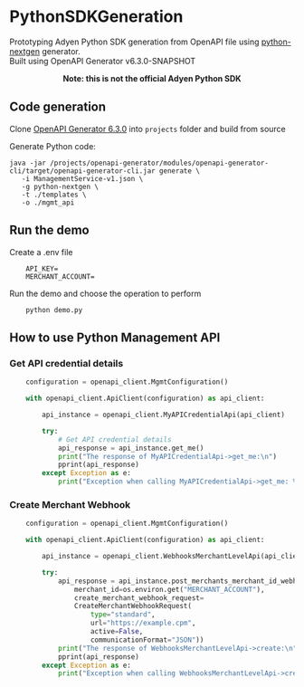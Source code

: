 # PythonSDKGeneration
Prototyping Adyen Python SDK generation from OpenAPI file using [python-nextgen](https://github.com/OpenAPITools/openapi-generator/tree/master/modules/openapi-generator/src/main/resources/python-nextgen) generator.  
Built using OpenAPI Generator v6.3.0-SNAPSHOT

<p align="center">
<b>Note: this is not the official Adyen Python SDK</b>
</p>

## Code generation

Clone [OpenAPI Generator 6.3.0](https://github.com/OpenAPITools/openapi-generator) into `projects` 
folder and build from source

Generate Python code:
```
java -jar /projects/openapi-generator/modules/openapi-generator-cli/target/openapi-generator-cli.jar generate \
   -i ManagementService-v1.json \
   -g python-nextgen \
   -t ./templates \ 
   -o ./mgmt_api
```

## Run the demo

Create a .env file
```dotenv
    API_KEY=
    MERCHANT_ACCOUNT=
```
Run the demo and choose the operation to perform
```
    python demo.py
```

## How to use Python Management API 

### Get API credential details

```python
    configuration = openapi_client.MgmtConfiguration()

    with openapi_client.ApiClient(configuration) as api_client:

        api_instance = openapi_client.MyAPICredentialApi(api_client)

        try:
            # Get API credential details
            api_response = api_instance.get_me()
            print("The response of MyAPICredentialApi->get_me:\n")
            pprint(api_response)
        except Exception as e:
            print("Exception when calling MyAPICredentialApi->get_me: %s\n" % e)

```

### Create Merchant Webhook
```python
    configuration = openapi_client.MgmtConfiguration()

    with openapi_client.ApiClient(configuration) as api_client:

        api_instance = openapi_client.WebhooksMerchantLevelApi(api_client)

        try:
            api_response = api_instance.post_merchants_merchant_id_webhooks(
                merchant_id=os.environ.get("MERCHANT_ACCOUNT"),
                create_merchant_webhook_request=
                CreateMerchantWebhookRequest(
                    type="standard",
                    url="https://example.cpm",
                    active=False,
                    communicationFormat="JSON"))
            print("The response of WebhooksMerchantLevelApi->create:\n")
            pprint(api_response)
        except Exception as e:
            print("Exception when calling WebhooksMerchantLevelApi->create: %s\n" % e)
```